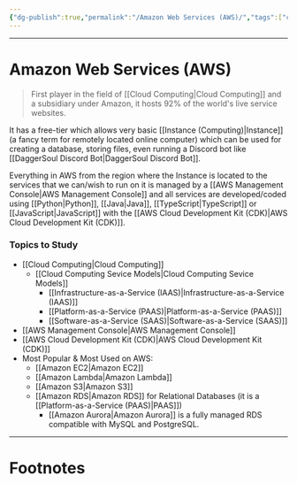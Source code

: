 ```yaml
---
{"dg-publish":true,"permalink":"/Amazon Web Services (AWS)/","tags":["coding","CloudComp"]}
---
```



---
# Amazon Web Services (AWS)
> First player in the field of [[Cloud Computing\|Cloud Computing]] and a subsidiary under Amazon, it hosts 92% of the world's live service websites.

It has a free-tier which allows very basic [[Instance (Computing)\|Instance]] (a fancy term for remotely located online computer) which can be used for creating a database, storing files, even running a Discord bot like [[DaggerSoul Discord Bot\|DaggerSoul Discord Bot]].

Everything in AWS from the region where the Instance is located to the services that we can/wish to run on it is managed by a [[AWS Management Console\|AWS Management Console]] and all services are developed/coded using [[Python\|Python]], [[Java\|Java]], [[TypeScript\|TypeScript]] or [[JavaScript\|JavaScript]] with the [[AWS Cloud Development Kit (CDK)\|AWS Cloud Development Kit (CDK)]].

### Topics to Study
- [[Cloud Computing\|Cloud Computing]]
	- [[Cloud Computing Sevice Models\|Cloud Computing Sevice Models]]
		- [[Infrastructure-as-a-Service (IAAS)\|Infrastructure-as-a-Service (IAAS)]]
		- [[Platform-as-a-Service (PAAS)\|Platform-as-a-Service (PAAS)]]
		- [[Software-as-a-Service (SAAS)\|Software-as-a-Service (SAAS)]]
- [[AWS Management Console\|AWS Management Console]]
- [[AWS Cloud Development Kit (CDK)\|AWS Cloud Development Kit (CDK)]]
- Most Popular & Most Used on AWS:
	- [[Amazon EC2\|Amazon EC2]]
	- [[Amazon Lambda\|Amazon Lambda]]
	- [[Amazon S3\|Amazon S3]]
	- [[Amazon RDS\|Amazon RDS]] for Relational Databases (it is a [[Platform-as-a-Service (PAAS)\|PAAS]])
		- [[Amazon Aurora\|Amazon Aurora]] is a fully managed RDS compatible with MySQL and PostgreSQL.

---
# Footnotes
